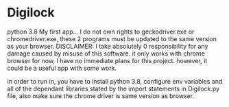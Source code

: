 # Digilock
 python 3.8
 My first app...
 I do not own rights to geckodriver.exe or chromedriver.exe, these 2 programs must be updated to the same version as your browser.
 DISCLAIMER: I take absolutely 0 responsibility for any damage caused by misuse of this software. 
 it only works with chrome browser for now, I have no immediate plans for this project. however, it could be a useful app with some work. 
 
 in order to run in, you have to install python 3.8, configure env variables and all of the dependant libraries stated by the import statements in Digilock.py file, also make  sure the chrome driver is same version as browser.
 
 

